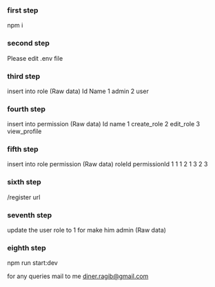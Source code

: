 ### first step

npm i

### second step

Please edit .env file

### third step

insert into role (Raw data)
Id Name
1 admin
2 user

### fourth step

insert into permission (Raw data)
Id name
1 create_role
2 edit_role
3 view_profile

### fifth step

insert into role permission (Raw data)
roleId permissionId
1 1
1 2
1 3
2 3

### sixth step

/register url

### seventh step

update the user role to 1 for make him admin (Raw data)

### eighth step

npm run start:dev

for any queries mail to me
diner.ragib@gmail.com
